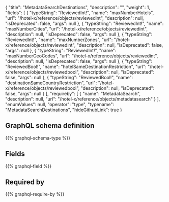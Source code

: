 {
  "title": "MetadataSearchDestinations",
  "description": "",
  "weight": 1,
  "fields": [
    {
      "typeString": "ReviewedInt!",
      "name": "maxNumberHotels",
      "url": "/hotel-x/reference/objects/reviewedint",
      "description": null,
      "isDeprecated": false,
      "args": null
    },
    {
      "typeString": "ReviewedInt!",
      "name": "maxNumberCities",
      "url": "/hotel-x/reference/objects/reviewedint",
      "description": null,
      "isDeprecated": false,
      "args": null
    },
    {
      "typeString": "ReviewedInt!",
      "name": "maxNumberZones",
      "url": "/hotel-x/reference/objects/reviewedint",
      "description": null,
      "isDeprecated": false,
      "args": null
    },
    {
      "typeString": "ReviewedInt!",
      "name": "maxNumberGeoCodes",
      "url": "/hotel-x/reference/objects/reviewedint",
      "description": null,
      "isDeprecated": false,
      "args": null
    },
    {
      "typeString": "ReviewedBool!",
      "name": "hotelSameDestinationRestriction",
      "url": "/hotel-x/reference/objects/reviewedbool",
      "description": null,
      "isDeprecated": false,
      "args": null
    },
    {
      "typeString": "ReviewedBool!",
      "name": "destinationSameCountryRestriction",
      "url": "/hotel-x/reference/objects/reviewedbool",
      "description": null,
      "isDeprecated": false,
      "args": null
    }
  ],
  "requireby": [
    {
      "name": "MetadataSearch",
      "description": null,
      "url": "/hotel-x/reference/objects/metadatasearch"
    }
  ],
  "enumValues": null,
  "operator": "type",
  "typename": "MetadataSearchDestinations",
  "hideGithubLink": true
}
## GraphQL schema definition

{{% graphql-schema-type %}}

## Fields

{{% graphql-field %}}

## Required by

{{% graphql-require-by %}}
